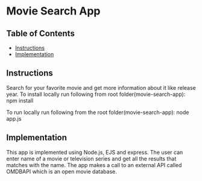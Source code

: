 # Movie Search App

## Table of Contents

* [Instructions](#instructions)
* [Implementation](#implementation)

## Instructions

Search for your favorite movie and get more information about it like release year. 
To install locally run following from root folder(movie-search-app):
npm install

To run locally run following from the root folder(movie-search-app):
node app.js


## Implementation

This app is implemented using Node.js, EJS and express. The user can enter name of a movie or television series and get all the results that matches with the name. The app makes a call to an external API called OMDBAPI which is an open movie database.